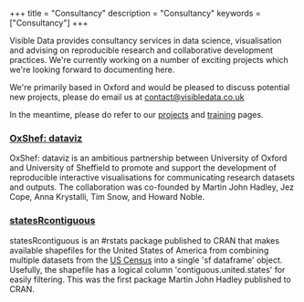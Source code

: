 +++
title = "Consultancy"
description = "Consultancy"
keywords = ["Consultancy"]
+++

Visible Data provides consultancy services in data science, visualisation and advising on reproducible research and collaborative development practices. We're currently working on a number of exciting projects which we're looking forward to documenting here.

We're primarily based in Oxford and would be pleased to discuss potential new projects, please do email us at <a href='mailto:contact@visibledata.co.uk'>contact@visibledata.co.uk</a>

In the meantime, please do refer to our [projects](../projects) and [training](../training) pages.

<!--html_preserve-->
<div class="row">

<div class="col-md-6">
                    <div class="box-simple">
                        <div class="icon">
                            <i class="fa fa-bar-chart"></i>
                        </div>
                        <h3><a href='http://oxshef.github.io/oxshef' target='_blank'>OxShef: dataviz</a></h3>
                        <p>OxShef: dataviz is an ambitious partnership between University of Oxford and University of Sheffield to promote and support the development of reproducible interactive visualisations for communicating research datasets and outputs. The collaboration was co-founded by Martin John Hadley, Jez Cope, Anna Krystalli, Tim Snow, and Howard Noble.</p>
                    </div>
                </div>

<div class="col-md-6">
                    <div class="box-simple">
                        <div class="icon">
                            <i class="fa fa-map-o"></i>
                        </div>
                        <h3><a href='https://github.com/martinjhnhadley/statesRcontiguous' target='_blank'>statesRcontiguous</a></h3>
                        <p>statesRcontiguous is an #rstats package published to CRAN that makes available shapefiles for the United States of America from combining multiple datasets from the <a href='https://www.census.gov/geo/maps-data' target='_blank'>US Census</a> into a single 'sf dataframe' object. Usefully, the shapefile has a logical column 'contiguous.united.states' for easily filtering. This was the first package Martin John Hadley published to CRAN.</p>
                    </div>
                </div>
                

</div>
<!--/html_preserve-->